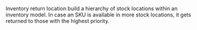 Inventory return location build a hierarchy of stock locations within an inventory model.
In case an SKU is available in more stock locations, it gets returned to those with the highest priority.
